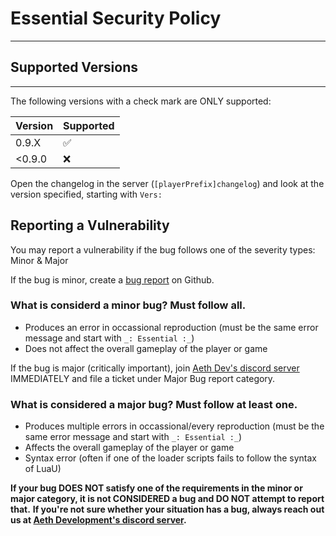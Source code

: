 # Essential Security Policy
---


## Supported Versions
---

The following versions with a check mark are ONLY supported:

| Version | Supported          |
| ------- | ------------------ |
| 0.9.X  | :white_check_mark: |
| <0.9.0  | :x: |

Open the changelog in the server (`[playerPrefix]changelog`) and look at the version specified, starting with `Vers:`

## Reporting a Vulnerability

You may report a vulnerability if the bug follows one of the severity types: Minor & Major

If the bug is minor, create a [bug report](https://github.com/Aethdev/Essential/issues/new/choose) on Github.

### What is considerd a minor bug? Must follow all.
- Produces an error in occassional reproduction (must be the same error message and start with `_: Essential :_`)
- Does not affect the overall gameplay of the player or game

If the bug is major (critically important), join [Aeth Dev's discord server](https://discord.gg/BZFw65wgtR) IMMEDIATELY and file a ticket under Major Bug report category.

### What is considered a major bug? Must follow at least one.
- Produces multiple errors in occassional/every reproduction (must be the same error message and start with `_: Essential :_`)
- Affects the overall gameplay of the player or game
- Syntax error (often if one of the loader scripts fails to follow the syntax of LuaU)

**If your bug DOES NOT satisfy one of the requirements in the minor or major category, it is not CONSIDERED a bug and DO NOT attempt to report that.**
**If you're not sure whether your situation has a bug, always reach out us at [Aeth Development's discord server](https://discord.gg/BZFw65wgtR).**